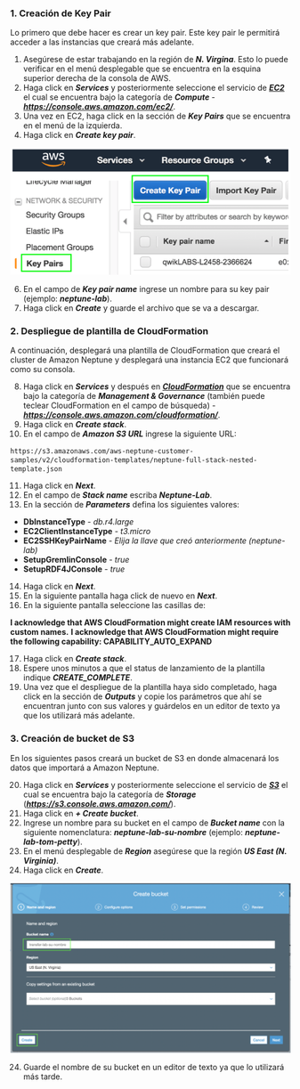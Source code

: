 ### 1. Creación de Key Pair

Lo primero que debe hacer es crear un key pair. Este key pair le permitirá acceder a las instancias que creará más adelante.

1. Asegúrese de estar trabajando en la región de **_N. Virgina_**. Esto lo puede verificar en el menú desplegable que se encuentra en la esquina superior derecha de la consola de AWS.
2. Haga click en **_Services_** y posteriormente seleccione el servicio de [**_EC2_**](https://console.aws.amazon.com/ec2/) el cual se encuentra bajo la categoría de **_Compute_** - **_https://console.aws.amazon.com/ec2/_**.
3. Una vez en EC2, haga click en la sección de **_Key Pairs_** que se encuentra en el menú de la izquierda.
5. Haga click en **_Create key pair_**.

![Create Key Pair](images/keypair.png)

6. En el campo de **_Key pair name_** ingrese un nombre para su key pair (ejemplo: **_neptune-lab_**).
7. Haga click en **_Create_** y guarde el archivo que se va a descargar.


### 2. Despliegue de plantilla de CloudFormation

A continuación, desplegará una plantilla de CloudFormation que creará el cluster de Amazon Neptune y desplegará una instancia EC2 que funcionará como su consola.

8. Haga click en **_Services_** y después en [**_CloudFormation_**](https://console.aws.amazon.com/cloudformation/) que se encuentra bajo la categoría de **_Management & Governance_** (también puede teclear CloudFormation en el campo de búsqueda) - **_https://console.aws.amazon.com/cloudformation/_**.
9. Haga click en **_Create stack_**.
10.	En el campo de **_Amazon S3 URL_** ingrese la siguiente URL: 

```
https://s3.amazonaws.com/aws-neptune-customer-samples/v2/cloudformation-templates/neptune-full-stack-nested-template.json
```

11.	Haga click en **_Next_**.
12.	En el campo de **_Stack name_** escriba **_Neptune-Lab_**.
13.	En la sección de **_Parameters_** defina los siguientes valores:

* **DbInstanceType** - *db.r4.large*
* **EC2ClientInstanceType** - *t3.micro*
* **EC2SSHKeyPairName** - *Elija la llave que creó anteriormente (neptune-lab)*
* **SetupGremlinConsole** - *true*
* **SetupRDF4JConsole** - *true*

14.	Haga click en **_Next_**.
15.	En la siguiente pantalla haga click de nuevo en **_Next_**.
16.	En la siguiente pantalla seleccione las casillas de:

**I acknowledge that AWS CloudFormation might create IAM resources with custom names.**
**I acknowledge that AWS CloudFormation might require the following capability: CAPABILITY_AUTO_EXPAND**

17.	Haga click en **_Create stack_**.
18.	Espere unos minutos a que el status de lanzamiento de la plantilla indique **_CREATE_COMPLETE_**.
19.	Una vez que el despliegue de la plantilla haya sido completado, haga click en la sección de **_Outputs_** y copie los parámetros que ahí se encuentran junto con sus valores y guárdelos en un editor de texto ya que los utilizará más adelante.


### 3. Creación de bucket de S3

En los siguientes pasos creará un bucket de S3 en donde almacenará los datos que importará a Amazon Neptune.

20. Haga click en **_Services_** y posteriormente seleccione el servicio de [**_S3_**](https://s3.console.aws.amazon.com/) el cual se encuentra bajo la categoría de **_Storage_** (**_https://s3.console.aws.amazon.com/_**).
21. Haga click en **_+ Create bucket_**.
21. Ingrese un nombre para su bucket en el campo de **_Bucket name_** con la siguiente nomenclatura: 
**_neptune-lab-su-nombre_** (ejemplo: **_neptune-lab-tom-petty_**).
22. En el menú desplegable de **_Region_** asegúrese que la región **_US East (N. Virginia)_**.
23. Haga click en **_Create_**.

![Create bucket](images/createbucket.png)

24. Guarde el nombre de su bucket en un editor de texto ya que lo utilizará más tarde.